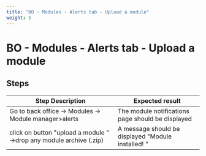 ```yaml
---
title: "BO - Modules - Alerts tab - Upload a module"
weight: 5
---
```


# BO - Modules - Alerts tab - Upload a module
## Steps
| Step Description | Expected result |
| ----- | ----- |
| Go to back office -> Modules -> Module manager>alerts | The module notifications page should be displayed |
| click on button "upload a module " ->drop any module archive (.zip) | A message should be displayed "Module installed! " |
